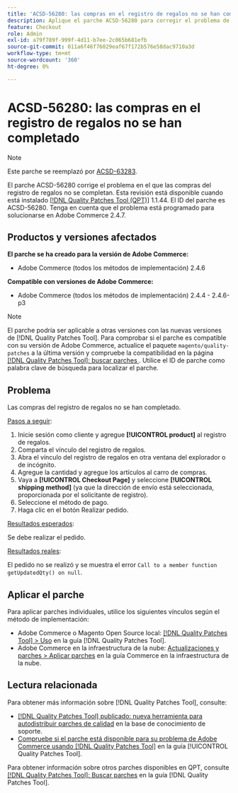 ```yaml
---
title: 'ACSD-56280: las compras en el registro de regalos no se han completado'
description: Aplique el parche ACSD-56280 para corregir el problema de Adobe Commerce en el que las compras del registro de regalos no se hayan completado
feature: Checkout
role: Admin
exl-id: a79f789f-999f-4d11-b7ee-2c065b681efb
source-git-commit: 011a6f46f76029eaf67f172b576e58dac9710a3d
workflow-type: tm+mt
source-wordcount: '360'
ht-degree: 0%

---
```


# ACSD-56280: las compras en el registro de regalos no se han completado

>[!NOTE]
>
>Este parche se reemplazó por [ACSD-63283](/help/tools/quality-patches-tool/patches-available-in-qpt/v1-1-58/acsd-63283-resolving-gift-registry-email-and-order-placement-issues-in-adobe-commerce.md).

El parche ACSD-56280 corrige el problema en el que las compras del registro de regalos no se completan. Esta revisión está disponible cuando está instalado [[!DNL Quality Patches Tool (QPT)]](https://experienceleague.adobe.com/en/docs/commerce-operations/tools/quality-patches-tool/quality-patches-tool-to-self-serve-quality-patches) 1.1.44. El ID del parche es ACSD-56280. Tenga en cuenta que el problema está programado para solucionarse en Adobe Commerce 2.4.7.

## Productos y versiones afectados

**El parche se ha creado para la versión de Adobe Commerce:**

* Adobe Commerce (todos los métodos de implementación) 2.4.6

**Compatible con versiones de Adobe Commerce:**

* Adobe Commerce (todos los métodos de implementación) 2.4.4 - 2.4.6-p3

>[!NOTE]
>
>El parche podría ser aplicable a otras versiones con las nuevas versiones de [!DNL Quality Patches Tool]. Para comprobar si el parche es compatible con su versión de Adobe Commerce, actualice el paquete `magento/quality-patches` a la última versión y compruebe la compatibilidad en la página [[!DNL Quality Patches Tool]: buscar parches ](https://experienceleague.adobe.com/tools/commerce-quality-patches/index.html). Utilice el ID de parche como palabra clave de búsqueda para localizar el parche.

## Problema

Las compras del registro de regalos no se han completado.

<u>Pasos a seguir</u>:

1. Inicie sesión como cliente y agregue **[!UICONTROL product]** al registro de regalos.
1. Comparta el vínculo del registro de regalos.
1. Abra el vínculo del registro de regalos en otra ventana del explorador o de incógnito.
1. Agregue la cantidad y agregue los artículos al carro de compras.
1. Vaya a **[!UICONTROL Checkout Page]** y seleccione **[!UICONTROL shipping method]** (ya que la dirección de envío está seleccionada, proporcionada por el solicitante de registro).
1. Seleccione el método de pago.
1. Haga clic en el botón Realizar pedido.

<u>Resultados esperados</u>:

Se debe realizar el pedido.

<u>Resultados reales</u>:

El pedido no se realizó y se muestra el error `Call to a member function getUpdatedQty() on null`.

## Aplicar el parche

Para aplicar parches individuales, utilice los siguientes vínculos según el método de implementación:

* Adobe Commerce o Magento Open Source local: [[!DNL Quality Patches Tool] > Uso](/help/tools/quality-patches-tool/usage.md) en la guía [!DNL Quality Patches Tool].
* Adobe Commerce en la infraestructura de la nube: [Actualizaciones y parches > Aplicar parches](https://experienceleague.adobe.com/docs/commerce-cloud-service/user-guide/develop/upgrade/apply-patches.html) en la guía Commerce en la infraestructura de la nube.

## Lectura relacionada

Para obtener más información sobre [!DNL Quality Patches Tool], consulte:

* [[!DNL Quality Patches Tool] publicado: nueva herramienta para autodistribuir parches de calidad](https://experienceleague.adobe.com/en/docs/commerce-operations/tools/quality-patches-tool/quality-patches-tool-to-self-serve-quality-patches) en la base de conocimiento de soporte.
* [Compruebe si el parche está disponible para su problema de Adobe Commerce usando [!DNL Quality Patches Tool]](/help/tools/quality-patches-tool/patches-available-in-qpt/check-patch-for-magento-issue-with-magento-quality-patches.md) en la guía [!UICONTROL Quality Patches Tool].


Para obtener información sobre otros parches disponibles en QPT, consulte [[!DNL Quality Patches Tool]: Buscar parches](https://experienceleague.adobe.com/tools/commerce-quality-patches/index.html) en la guía [!DNL Quality Patches Tool].
